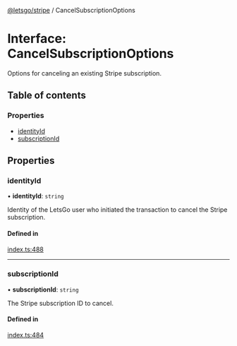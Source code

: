 [@letsgo/stripe](../README.md) / CancelSubscriptionOptions

# Interface: CancelSubscriptionOptions

Options for canceling an existing Stripe subscription.

## Table of contents

### Properties

- [identityId](CancelSubscriptionOptions.md#identityid)
- [subscriptionId](CancelSubscriptionOptions.md#subscriptionid)

## Properties

### identityId

• **identityId**: `string`

Identity of the LetsGo user who initiated the transaction to cancel the Stripe subscription.

#### Defined in

[index.ts:488](https://github.com/47chapters/letsgo/blob/06da252/packages/stripe/src/index.ts#L488)

___

### subscriptionId

• **subscriptionId**: `string`

The Stripe subscription ID to cancel.

#### Defined in

[index.ts:484](https://github.com/47chapters/letsgo/blob/06da252/packages/stripe/src/index.ts#L484)
